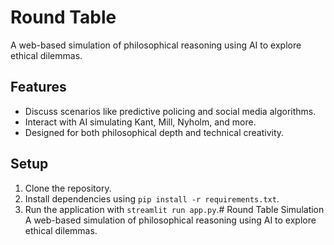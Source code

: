 # Round Table
A web-based simulation of philosophical reasoning using AI to explore ethical dilemmas.

## Features
- Discuss scenarios like predictive policing and social media algorithms.
- Interact with AI simulating Kant, Mill, Nyholm, and more.
- Designed for both philosophical depth and technical creativity.

## Setup
1. Clone the repository.
2. Install dependencies using `pip install -r requirements.txt`.
3. Run the application with `streamlit run app.py`.# Round Table Simulation
A web-based simulation of philosophical reasoning using AI to explore ethical dilemmas.
